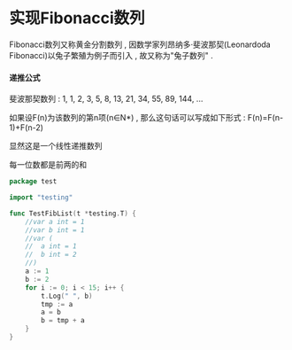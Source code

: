 # 实现Fibonacci数列

Fibonacci数列又称黄金分割数列 , 因数学家列昂纳多·斐波那契\(Leonardoda Fibonacci\)以兔子繁殖为例子而引入 , 故又称为"兔子数列" . 

#### 递推公式

斐波那契数列 : 1, 1, 2, 3, 5, 8, 13, 21, 34, 55, 89, 144, ...

如果设F\(n\)为该数列的第n项\(n∈N\*\) , 那么这句话可以写成如下形式 : F\(n\)=F\(n-1\)+F\(n-2\)

显然这是一个线性递推数列

每一位数都是前两的和

```go
package test

import "testing"

func TestFibList(t *testing.T) {
	//var a int = 1
	//var b int = 1
	//var (
	//	a int = 1
	//	b int = 2
	//)
	a := 1
	b := 2
	for i := 0; i < 15; i++ {
		t.Log(" ", b)
		tmp := a
		a = b
		b = tmp + a
	}
}

```



